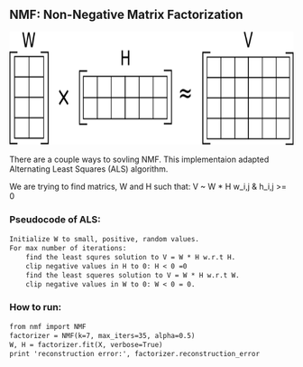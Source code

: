 ## NMF: Non-Negative Matrix Factorization

<img src="https://github.com/gogowenzhang/machine-learning-algorithms-python/blob/master/img/NMF.png" width='800' height='200'>

There are a couple ways to sovling NMF. This implementaion adapted Alternating Least Squares (ALS) algorithm. 

We are trying to find matrics, W and H such that:
            V ~ W * H       w_i,j & h_i,j >= 0



### Pseudocode of ALS:
```
Initialize W to small, positive, random values.
For max number of iterations:
    find the least squres solution to V = W * H w.r.t H.
    clip negative values in H to 0: H < 0 =0
    find the least squeres solution to V = W * H w.r.t W.
    clip negative values in W to 0: W < 0 = 0.
```


### How to run:
```
from nmf import NMF
factorizer = NMF(k=7, max_iters=35, alpha=0.5)
W, H = factorizer.fit(X, verbose=True)
print 'reconstruction error:', factorizer.reconstruction_error
```
